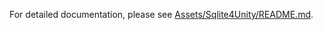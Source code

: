 For detailed documentation, please see [Assets/Sqlite4Unity/README.md](Assets/Sqlite4Unity/README.md).